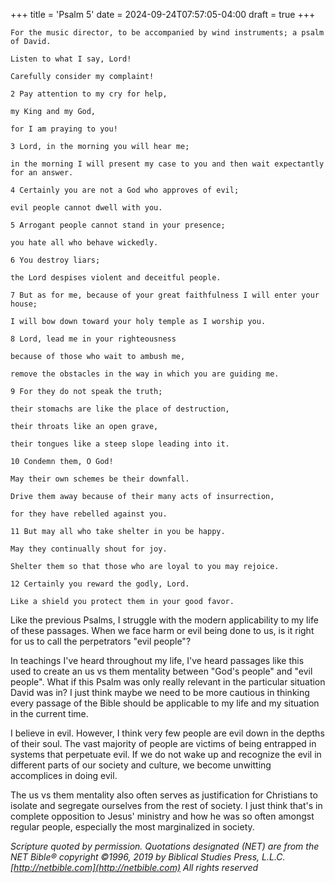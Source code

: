 +++
title = 'Psalm 5'
date = 2024-09-24T07:57:05-04:00
draft = true
+++

```
For the music director, to be accompanied by wind instruments; a psalm of David.

Listen to what I say, Lord!

Carefully consider my complaint!

2 Pay attention to my cry for help,

my King and my God,

for I am praying to you!

3 Lord, in the morning you will hear me;

in the morning I will present my case to you and then wait expectantly for an answer.

4 Certainly you are not a God who approves of evil;

evil people cannot dwell with you.

5 Arrogant people cannot stand in your presence;

you hate all who behave wickedly.

6 You destroy liars;

the Lord despises violent and deceitful people.

7 But as for me, because of your great faithfulness I will enter your house;

I will bow down toward your holy temple as I worship you.

8 Lord, lead me in your righteousness

because of those who wait to ambush me,

remove the obstacles in the way in which you are guiding me.

9 For they do not speak the truth;

their stomachs are like the place of destruction,

their throats like an open grave,

their tongues like a steep slope leading into it.

10 Condemn them, O God!

May their own schemes be their downfall.

Drive them away because of their many acts of insurrection,

for they have rebelled against you.

11 But may all who take shelter in you be happy.

May they continually shout for joy.

Shelter them so that those who are loyal to you may rejoice.

12 Certainly you reward the godly, Lord.

Like a shield you protect them in your good favor.
```

Like the previous Psalms, I struggle with the modern applicability to my life of these passages. When we face harm or evil being done to us, is it right for us to call the perpetrators "evil people"? 

In teachings I've heard throughout my life, I've heard passages like this used to create an us vs them mentality between "God's people" and "evil people". What if this Psalm was only really relevant in the particular situation David was in? I just think maybe we need to be more cautious in thinking every passage of the Bible should be applicable to my life and my situation in the current time. 

I believe in evil. However, I think very few people are evil down in the depths of their soul. The vast majority of people are victims of being entrapped in systems that perpetuate evil. If we do not wake up and recognize the evil in different parts of our society and culture, we become unwitting accomplices in doing evil. 

The us vs them mentality also often serves as justification for Christians to isolate and segregate ourselves from the rest of society. I just think that's in complete opposition to Jesus' ministry and how he was so often amongst regular people, especially the most marginalized in society. 

_Scripture quoted by permission. Quotations designated (NET) are from the NET Bible® copyright ©1996, 2019 by Biblical Studies Press, L.L.C. [http://netbible.com](http://netbible.com) All rights reserved_